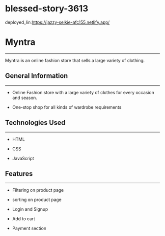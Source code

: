 # blessed-story-3613
deployed_lin:https://jazzy-selkie-afc155.netlify.app/

<h1>Myntra</h1>
<hr><p>Myntra is an online fashion store that sells a large variety of clothing.</p><h2>General Information</h2>
<hr><ul>
<li>Online Fashion store with a large variety of clothes for every occasion and season.</li>
</ul><ul>
<li>One-stop shop for all kinds of wardrobe requirements</li>
</ul><h2>Technologies Used</h2>
<hr><ul>
<li>HTML</li>
</ul><ul>
<li>CSS</li>
</ul><ul>
<li>JavaScript</li>
</ul><h2>Features</h2>
<hr><ul>
<li>Filtering on product page</li>
</ul><ul>
<li>sorting on product page</li>
</ul><ul>
<li>Login and Signup</li>
</ul><ul>
<li>Add to cart</li>
</ul><ul>
<li>Payment section</li>
</ul>
